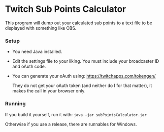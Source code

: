 # Twitch Sub Points Calculator
This program will dump out your calculated sub points to a text file to be displayed with something like OBS.

### Setup
- You need Java installed.
- Edit the settings file to your liking. You must include your broadcaster ID and oAuth code. 
- You can generate your oAuth using: https://twitchapps.com/tokengen/

   They do not get your oAuth token (and neither do I for that matter), it makes the call in your browser only.

### Running
If you build it yourself, run it with:
  `java -jar subPointsCalculator.jar`
  
Otherwise if you use a release, there are runnables for Windows.
